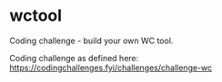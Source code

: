 # wctool
Coding challenge - build your own WC tool.

Coding challenge as defined here: https://codingchallenges.fyi/challenges/challenge-wc
